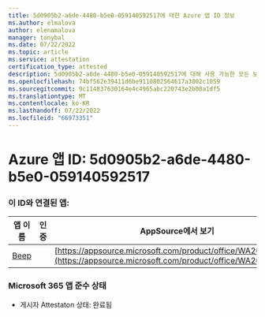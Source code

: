 ```yaml
---
title: 5d0905b2-a6de-4480-b5e0-059140592517에 대한 Azure 앱 ID 정보
ms.author: elmalova
author: elenamalova
manager: tonybal
ms.date: 07/22/2022
ms.topic: article
ms.service: attestation
certification_type: attested
description: 5d0905b2-a6de-4480-b5e0-059140592517에 대해 사용 가능한 모든 보안 및 규정 준수 정보입니다.
ms.openlocfilehash: 74bf562e39411d6be9110802564617a3002c1059
ms.sourcegitcommit: 9c114837630164e4c4965abc220743e2b08a1df5
ms.translationtype: MT
ms.contentlocale: ko-KR
ms.lasthandoff: 07/22/2022
ms.locfileid: "66973351"
---
```

# <a name="azure-app-id-5d0905b2-a6de-4480-b5e0-059140592517"></a>Azure 앱 ID: 5d0905b2-a6de-4480-b5e0-059140592517


### <a name="apps-associated-with-this-id"></a>이 ID와 연결된 앱:
| **앱 이름** | **인증** | **AppSource에서 보기** |
|--------------|---------------|-----------------------|
| [Beep](../forward/WA200004364.md) |  | [https://appsource.microsoft.com/product/office/WA200004364](https://appsource.microsoft.com/product/office/WA200004364) |

### <a name="microsoft-365-app-compliance-status"></a>Microsoft 365 앱 준수 상태
- 게시자 Attestaton 상태: 완료됨
